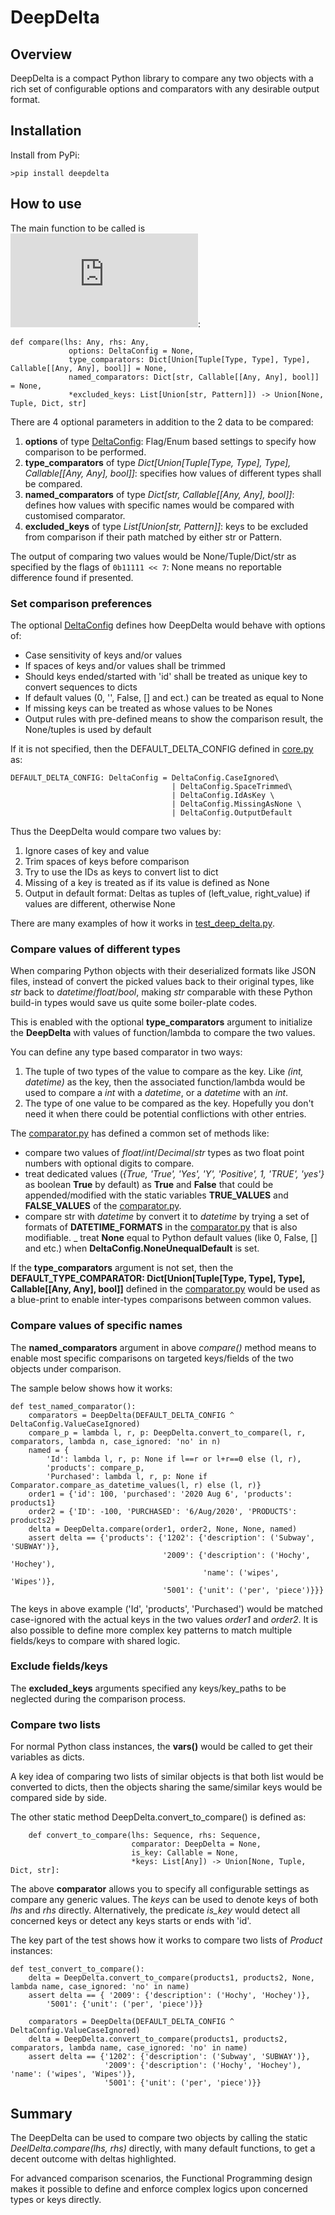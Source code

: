 # DeepDelta

## Overview

DeepDelta is a compact Python library to compare any two objects with a rich set of configurable options and comparators with any desirable output format.


## Installation

Install from PyPi:

`>pip install deepdelta`


## How to use

The main function to be called is ![DeepDelta.compare()|](https://github.com/Cruisoring/DeepDelta/blob/master/deepdelta/core.py):
```
def compare(lhs: Any, rhs: Any,
             options: DeltaConfig = None,
             type_comparators: Dict[Union[Tuple[Type, Type], Type], Callable[[Any, Any], bool]] = None,
             named_comparators: Dict[str, Callable[[Any, Any], bool]] = None,
             *excluded_keys: List[Union[str, Pattern]]) -> Union[None, Tuple, Dict, str]
```
                
There are 4 optional parameters in addition to the 2 data to be compared:
1. **options** of type [DeltaConfig](https://github.com/Cruisoring/DeepDelta/blob/master/deepdelta/delta_config.py): Flag/Enum based settings to specify how comparison to be performed.
2. **type_comparators** of type *Dict[Union[Tuple[Type, Type], Type], Callable[[Any, Any], bool]]*: specifies how values of different types shall be compared.
3. **named_comparators** of type *Dict[str, Callable[[Any, Any], bool]]*: defines how values with specific names would be compared with customised comparator.
4. **excluded_keys** of type *List[Union[str, Pattern]]*: keys to be excluded from comparison if their path matched by either str or Pattern.

The output of comparing two values would be None/Tuple/Dict/str as specified by the flags of `0b11111 << 7`: None means no reportable difference found if presented.

### Set comparison preferences

The optional [DeltaConfig](https://github.com/Cruisoring/DeepDelta/blob/master/deepdelta/delta_config.py) defines how DeepDelta would behave with options of:
- Case sensitivity of keys and/or values
- If spaces of keys and/or values shall be trimmed
- Should keys ended/started with 'id' shall be treated as unique key to convert sequences to dicts
- If default values (0, '', False, [] and ect.) can be treated as equal to None
- If missing keys can be treated as whose values to be Nones
- Output rules with pre-defined means to show the comparison result, the None/tuples is used by default

If it is not specified, then the DEFAULT_DELTA_CONFIG defined in [core.py](https://github.com/Cruisoring/DeepDelta/blob/master/deepdelta/core.py) as:
```
DEFAULT_DELTA_CONFIG: DeltaConfig = DeltaConfig.CaseIgnored\
                                    | DeltaConfig.SpaceTrimmed\
                                    | DeltaConfig.IdAsKey \
                                    | DeltaConfig.MissingAsNone \
                                    | DeltaConfig.OutputDefault
```
Thus the DeepDelta would compare two values by:
1) Ignore cases of key and value
2) Trim spaces of keys before comparison
3) Try to use the IDs as keys to convert list to dict
4) Missing of a key is treated as if its value is defined as None
5) Output in default format: Deltas as tuples of (left_value, right_value) if values are different, otherwise None    

There are many examples of how it works in [test_deep_delta.py](https://github.com/Cruisoring/DeepDelta/blob/master/tests/test_deep_delta.py).

### Compare values of different types

When comparing Python objects with their deserialized formats like JSON files, instead of convert the picked values back to their original types, like *str* back to *datetime*/*float*/*bool*, making *str* comparable with these Python build-in types would save us quite some boiler-plate codes.

This is enabled with the optional **type_comparators** argument to initialize the **DeepDelta** with values of function/lambda to compare the two values.
 
You can define any type based comparator in two ways:
1) The tuple of two types of the value to compare as the key. Like *(int, datetime)* as the key, then the associated function/lambda would be used to compare a *int* with a *datetime*, or a *datetime* with an *int*.
2) The type of one value to be compared as the key. Hopefully you don't need it when there could be potential conflictions with other entries.

The [comparator.py](https://github.com/Cruisoring/DeepDelta/blob/master/deepdelta/comparator.py) has defined a common set of methods like:
- compare two values of *float*/*int*/*Decimal*/*str* types as two float point numbers with optional digits to compare.
- treat dedicated values (*{True, 'True', 'Yes', 'Y', 'Positive', 1, 'TRUE', 'yes'}*  as boolean **True** by default) as **True** and **False** that could be appended/modified with the static variables **TRUE_VALUES** and **FALSE_VALUES** of the [comparator.py](https://github.com/Cruisoring/DeepDelta/blob/master/deepdelta/comparator.py).
- compare str with *datetime* by convert it to *datetime* by trying a set of formats of **DATETIME_FORMATS** in the [comparator.py](https://github.com/Cruisoring/DeepDelta/blob/master/deepdelta/comparator.py) that is also modifiable.
_ treat **None** equal to Python default values (like 0, False, [] and etc.) when **DeltaConfig.NoneUnequalDefault** is set.

If the **type_comparators** argument is not set, then the **DEFAULT_TYPE_COMPARATOR: Dict[Union[Tuple[Type, Type], Type], Callable[[Any, Any], bool]]** defined in the [comparator.py](https://github.com/Cruisoring/DeepDelta/blob/master/deepdelta/comparator.py) would be used as a blue-print to enable inter-types comparisons between common values.

### Compare values of specific names

The **named_comparators** argument in above *compare()* method means to enable most specific comparisons on targeted keys/fields of the two objects under comparison.

The sample below shows how it works:
```
def test_named_comparator():
    comparators = DeepDelta(DEFAULT_DELTA_CONFIG ^ DeltaConfig.ValueCaseIgnored)
    compare_p = lambda l, r, p: DeepDelta.convert_to_compare(l, r, comparators, lambda n, case_ignored: 'no' in n)
    named = {
        'Id': lambda l, r, p: None if l==r or l+r==0 else (l, r),
        'products': compare_p,
        'Purchased': lambda l, r, p: None if Comparator.compare_as_datetime_values(l, r) else (l, r)}
    order1 = {'id': 100, 'purchased': '2020 Aug 6', 'products': products1}
    order2 = {'ID': -100, 'PURCHASED': '6/Aug/2020', 'PRODUCTS': products2}
    delta = DeepDelta.compare(order1, order2, None, None, named)
    assert delta == {'products': {'1202': {'description': ('Subway', 'SUBWAY')},
                                  '2009': {'description': ('Hochy', 'Hochey'),
                                           'name': ('wipes', 'Wipes')},
                                  '5001': {'unit': ('per', 'piece')}}}
``` 

The keys in above example ('Id', 'products', 'Purchased') would be matched case-ignored with the actual keys in the two values *order1* and *order2*. It is also possible to define more complex key patterns to match multiple fields/keys to compare with shared logic.

### Exclude fields/keys

The **excluded_keys** arguments specified any keys/key_paths to be neglected during the comparison process.

### Compare two lists

For normal Python class instances, the **vars()** would be called to get their variables as dicts.

A key idea of comparing two lists of similar objects is that both list would be converted to dicts, then the objects sharing the same/similar keys would be compared side by side.

The other static method DeepDelta.convert_to_compare() is defined as: 
```
    def convert_to_compare(lhs: Sequence, rhs: Sequence,
                           comparator: DeepDelta = None,
                           is_key: Callable = None,
                           *keys: List[Any]) -> Union[None, Tuple, Dict, str]:
```

The above **comparator** allows you to specify all configurable settings as compare any generic values. The *keys* can be used to denote keys of both *lhs* and *rhs* directly. Alternatively, the predicate *is_key* would detect all concerned keys or detect any keys starts or ends with 'id'.

The key part of the test shows how it works to compare two lists of *Product* instances:
```
def test_convert_to_compare():
    delta = DeepDelta.convert_to_compare(products1, products2, None, lambda name, case_ignored: 'no' in name)
    assert delta == { '2009': {'description': ('Hochy', 'Hochey')},
        '5001': {'unit': ('per', 'piece')}}

    comparators = DeepDelta(DEFAULT_DELTA_CONFIG ^ DeltaConfig.ValueCaseIgnored)
    delta = DeepDelta.convert_to_compare(products1, products2, comparators, lambda name, case_ignored: 'no' in name)
    assert delta == {'1202': {'description': ('Subway', 'SUBWAY')},
                     '2009': {'description': ('Hochy', 'Hochey'), 'name': ('wipes', 'Wipes')},
                     '5001': {'unit': ('per', 'piece')}}
```

## Summary

The DeepDelta can be used to compare two objects by calling the static *DeelDelta.compare(lhs, rhs)* directly, with many default functions, to get a decent outcome with deltas highlighted.

For advanced comparison scenarios, the Functional Programming design makes it possible to define and enforce complex logics upon concerned types or keys directly.

 
